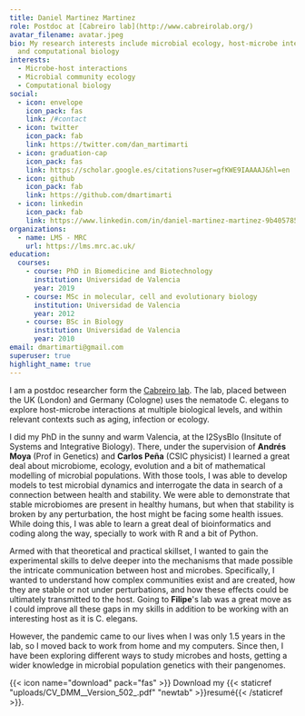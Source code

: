 ```yaml
---
title: Daniel Martinez Martinez
role: Postdoc at [Cabreiro lab](http://www.cabreirolab.org/)
avatar_filename: avatar.jpeg
bio: My research interests include microbial ecology, host-microbe interactions
  and computational biology
interests:
  - Microbe-host interactions
  - Microbial community ecology
  - Computational biology
social:
  - icon: envelope
    icon_pack: fas
    link: /#contact
  - icon: twitter
    icon_pack: fab
    link: https://twitter.com/dan_martimarti
  - icon: graduation-cap
    icon_pack: fas
    link: https://scholar.google.es/citations?user=gfKWE9IAAAAJ&hl=en
  - icon: github
    icon_pack: fab
    link: https://github.com/dmartimarti
  - icon: linkedin
    icon_pack: fab
    link: https://www.linkedin.com/in/daniel-martinez-martinez-9b405785/
organizations:
  - name: LMS - MRC
    url: https://lms.mrc.ac.uk/
education:
  courses:
    - course: PhD in Biomedicine and Biotechnology
      institution: Universidad de Valencia
      year: 2019
    - course: MSc in molecular, cell and evolutionary biology
      institution: Universidad de Valencia
      year: 2012
    - course: BSc in Biology
      institution: Universidad de Valencia
      year: 2010
email: dmartimarti@gmail.com
superuser: true
highlight_name: true
---
```


I am a postdoc researcher form the [Cabreiro lab](http://www.cabreirolab.org/). The lab, placed between the UK (London) and Germany (Cologne) uses the nematode C. elegans to explore host-microbe interactions at multiple biological levels, and within relevant contexts such as aging, infection or ecology.

I did my PhD in the sunny and warm Valencia, at the I2SysBIo (Insitute of Systems and Integrative Biology). There, under the supervision of **Andrés Moya** (Prof in Genetics) and **Carlos Peña** (CSIC physicist) I learned a great deal about microbiome, ecology, evolution and a bit of mathematical modelling of microbial populations. With those tools, I was able to develop models to test microbial dynamics and interrogate the data in search of a connection between health and stability. We were able to demonstrate that stable microbiomes are present in healthy humans, but when that stability is broken by any perturbation, the host might be facing some health issues. While doing this, I was able to learn a great deal of bioinformatics and coding along the way, specially to work with R and a bit of Python.

Armed with that theoretical and practical skillset, I wanted to gain the experimental skills to delve deeper into the mechanisms that made possible the intricate communication between host and microbes. Specifically, I wanted to understand how complex communities exist and are created, how they are stable or not under perturbations, and how these effects could be ultimately transmitted to the host. Going to **Filipe**'s lab was a great move as I could improve all these gaps in my skills in addition to be working with an interesting host as it is C. elegans.

However, the pandemic came to our lives when I was only 1.5 years in the lab, so I moved back to work from home and my computers. Since then, I have been exploring different ways to study microbes and hosts, getting a wider knowledge in microbial population genetics with their pangenomes.

{{< icon name="download" pack="fas" >}} Download my {{< staticref "uploads/CV_DMM__Version_502_.pdf" "newtab" >}}resumé{{< /staticref >}}.
